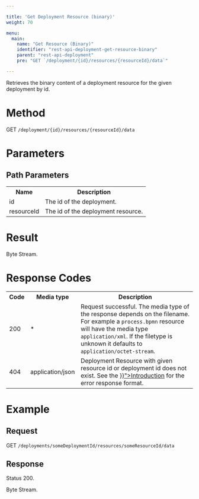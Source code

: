 ```yaml
---

title: 'Get Deployment Resource (binary)'
weight: 70

menu:
  main:
    name: "Get Resource (Binary)"
    identifier: "rest-api-deployment-get-resource-binary"
    parent: "rest-api-deployment"
    pre: "GET `/deployment/{id}/resources/{resourceId}/data`"

---
```



Retrieves the binary content of a deployment resource for the given deployment by id.


# Method

GET `/deployment/{id}/resources/{resourceId}/data`


# Parameters

## Path Parameters

<table class="table table-striped">
  <tr>
    <th>Name</th>
    <th>Description</th>
  </tr>
  <tr>
    <td>id</td>
    <td>The id of the deployment.</td>
  </tr>
  <tr>
    <td>resourceId</td>
    <td>The id of the deployment resource.</td>
  </tr>
</table>


# Result

Byte Stream.


# Response Codes

<table class="table table-striped">
  <tr>
    <th>Code</th>
    <th>Media type</th>
    <th>Description</th>
  </tr>
  <tr>
    <td>200</td>
    <td>*</td>
    <td>
      Request successful. The media type of the response depends on the filename. For example a <code>process.bpmn</code> resource will have
      the media type <code>application/xml</code>. If the filetype is unknown it defaults to <code>application/octet-stream</code>.
    </td>
  </tr>
  <tr>
    <td>404</td>
    <td>application/json</td>
    <td>Deployment Resource with given resource id or deployment id does not exist. See the <a href="{{< relref "reference/rest/overview/index.md#error-handling" >}}">Introduction</a> for the error response format.</td>
  </tr>
</table>


# Example

## Request

GET `/deployments/someDeploymentId/resources/someResourceId/data`

## Response

Status 200.

Byte Stream.
